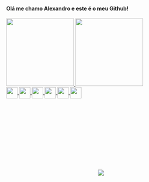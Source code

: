#### Olá me chamo Alexandro e este é o meu Github!

<div>
  <a href="https://github.com/Alexsandronarducci">
   <img height="180em" src="https://github-readme-stats.vercel.app/api?username=Alexsandronarducci&show_icons=true&theme=discord_old_blurple&include_all_commits=true&count_private=true"/>
  <img height="180em" src="https://github-readme-stats.vercel.app/api/top-langs/?username=Alexsandronarducci&layout=compact&langs_count=168&theme=discord_old_blurple"/>
</div>

<div style= "display: inline block"<br>
  <img align="center" height="30" weigth="40" src="https://cdn.jsdelivr.net/gh/devicons/devicon/icons/html5/html5-original.svg" />
  <img align="center" height="30" weigth="40" src="https://cdn.jsdelivr.net/gh/devicons/devicon/icons/css3/css3-original.svg" />
  <img align="center" height="30" weigth="40" src="https://cdn.jsdelivr.net/gh/devicons/devicon/icons/javascript/javascript-original.svg" />
  <img align="center" height="30" weigth="40" src="https://cdn.jsdelivr.net/gh/devicons/devicon/icons/java/java-original.svg" />
  <img align="center" height="30" weigth="40" src="https://cdn.jsdelivr.net/gh/devicons/devicon/icons/vscode/vscode-original.svg" />
  <img align="center" height="30" weigth="40" src="https://cdn.jsdelivr.net/gh/devicons/devicon/icons/angularjs/angularjs-original.svg" />
</div>

##

<div align="center" style="padding-top: 10rem"> 
  <a href="https://www.linkedin.com/in/alexsandro-narducci-a5a4b4215" target="_blank"><img src="https://img.shields.io/badge/-LinkedIn-%230077B5?style=for-the-badge&logo=linkedin&logoColor=white" target="_blank"></a> 
</div>

